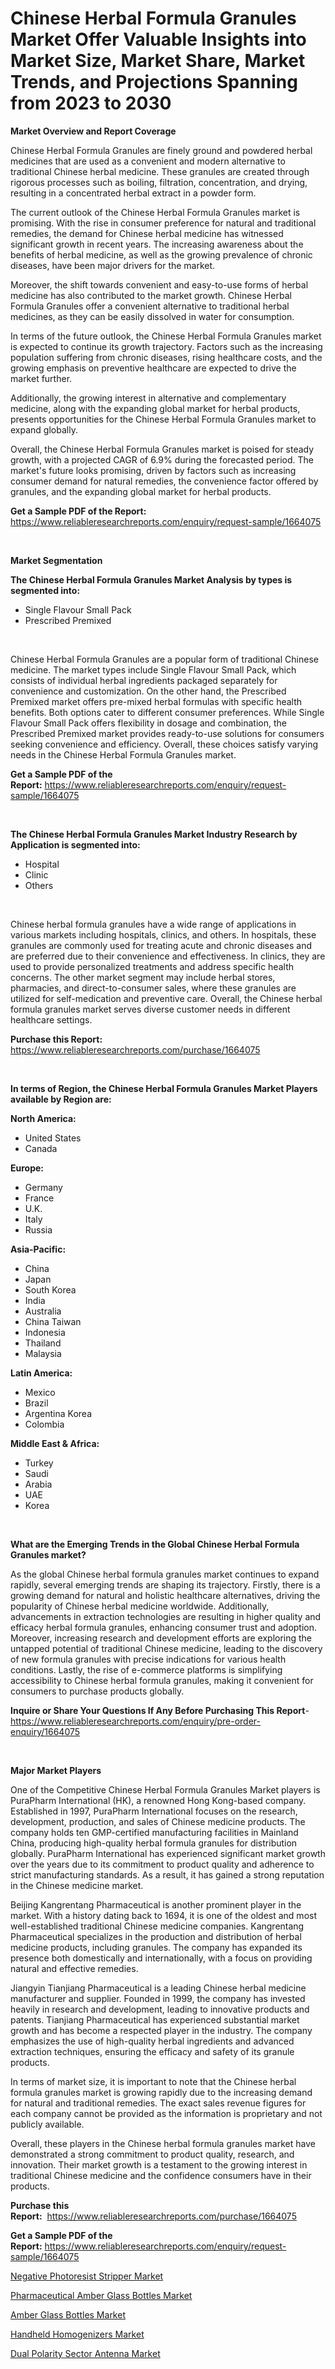 <p><h1>Chinese Herbal Formula Granules Market Offer Valuable Insights into Market Size, Market Share, Market Trends, and Projections Spanning from 2023 to 2030</h1></p><p><strong>Market Overview and Report Coverage</strong></p>
<p><p>Chinese Herbal Formula Granules are finely ground and powdered herbal medicines that are used as a convenient and modern alternative to traditional Chinese herbal medicine. These granules are created through rigorous processes such as boiling, filtration, concentration, and drying, resulting in a concentrated herbal extract in a powder form.</p><p>The current outlook of the Chinese Herbal Formula Granules market is promising. With the rise in consumer preference for natural and traditional remedies, the demand for Chinese herbal medicine has witnessed significant growth in recent years. The increasing awareness about the benefits of herbal medicine, as well as the growing prevalence of chronic diseases, have been major drivers for the market.</p><p>Moreover, the shift towards convenient and easy-to-use forms of herbal medicine has also contributed to the market growth. Chinese Herbal Formula Granules offer a convenient alternative to traditional herbal medicines, as they can be easily dissolved in water for consumption.</p><p>In terms of the future outlook, the Chinese Herbal Formula Granules market is expected to continue its growth trajectory. Factors such as the increasing population suffering from chronic diseases, rising healthcare costs, and the growing emphasis on preventive healthcare are expected to drive the market further.</p><p>Additionally, the growing interest in alternative and complementary medicine, along with the expanding global market for herbal products, presents opportunities for the Chinese Herbal Formula Granules market to expand globally.</p><p>Overall, the Chinese Herbal Formula Granules market is poised for steady growth, with a projected CAGR of 6.9% during the forecasted period. The market's future looks promising, driven by factors such as increasing consumer demand for natural remedies, the convenience factor offered by granules, and the expanding global market for herbal products.</p></p>
<p><strong>Get a Sample PDF of the Report:</strong> <a href="https://www.reliableresearchreports.com/enquiry/request-sample/1664075">https://www.reliableresearchreports.com/enquiry/request-sample/1664075</a></p>
<p>&nbsp;</p>
<p><strong>Market Segmentation</strong></p>
<p><strong>The Chinese Herbal Formula Granules Market Analysis by types is segmented into:</strong></p>
<p><ul><li>Single Flavour Small Pack</li><li>Prescribed Premixed</li></ul></p>
<p>&nbsp;</p>
<p><p>Chinese Herbal Formula Granules are a popular form of traditional Chinese medicine. The market types include Single Flavour Small Pack, which consists of individual herbal ingredients packaged separately for convenience and customization. On the other hand, the Prescribed Premixed market offers pre-mixed herbal formulas with specific health benefits. Both options cater to different consumer preferences. While Single Flavour Small Pack offers flexibility in dosage and combination, the Prescribed Premixed market provides ready-to-use solutions for consumers seeking convenience and efficiency. Overall, these choices satisfy varying needs in the Chinese Herbal Formula Granules market.</p></p>
<p><strong>Get a Sample PDF of the Report:</strong>&nbsp;<a href="https://www.reliableresearchreports.com/enquiry/request-sample/1664075">https://www.reliableresearchreports.com/enquiry/request-sample/1664075</a></p>
<p>&nbsp;</p>
<p><strong>The Chinese Herbal Formula Granules Market Industry Research by Application is segmented into:</strong></p>
<p><ul><li>Hospital</li><li>Clinic</li><li>Others</li></ul></p>
<p>&nbsp;</p>
<p><p>Chinese herbal formula granules have a wide range of applications in various markets including hospitals, clinics, and others. In hospitals, these granules are commonly used for treating acute and chronic diseases and are preferred due to their convenience and effectiveness. In clinics, they are used to provide personalized treatments and address specific health concerns. The other market segment may include herbal stores, pharmacies, and direct-to-consumer sales, where these granules are utilized for self-medication and preventive care. Overall, the Chinese herbal formula granules market serves diverse customer needs in different healthcare settings.</p></p>
<p><strong>Purchase this Report:</strong>&nbsp; <a href="https://www.reliableresearchreports.com/purchase/1664075">https://www.reliableresearchreports.com/purchase/1664075</a></p>
<p>&nbsp;</p>
<p><strong>In terms of Region, the Chinese Herbal Formula Granules Market Players available by Region are:</strong></p>
<p>
    <p> <strong> North America: </strong>
        <ul>
            <li>United States</li>
            <li>Canada</li>
        </ul>
        </p> 
    <p> <strong> Europe: </strong>
        <ul>
            <li>Germany</li>
            <li>France</li>
            <li>U.K.</li>
            <li>Italy</li>
            <li>Russia</li>
        </ul>
        </p> 
    <p> <strong> Asia-Pacific: </strong>
        <ul>
            <li>China</li>
            <li>Japan</li>
            <li>South Korea</li>
            <li>India</li>
            <li>Australia</li>
            <li>China Taiwan</li>
            <li>Indonesia</li>
            <li>Thailand</li>
            <li>Malaysia</li>
        </ul>
        </p> 
    <p> <strong> Latin America: </strong>
        <ul>
            <li>Mexico</li>
            <li>Brazil</li>
            <li>Argentina Korea</li>
            <li>Colombia</li>
        </ul>
        </p> 
    <p> <strong> Middle East & Africa: </strong>
        <ul>
            <li>Turkey</li>
            <li>Saudi</li>
            <li>Arabia</li>
            <li>UAE</li>
            <li>Korea</li>
        </ul>
    </p>
    </p>
<p>&nbsp;</p>
<p><strong>What are the Emerging Trends in the Global Chinese Herbal Formula Granules market?</strong></p>
<p><p>As the global Chinese herbal formula granules market continues to expand rapidly, several emerging trends are shaping its trajectory. Firstly, there is a growing demand for natural and holistic healthcare alternatives, driving the popularity of Chinese herbal medicine worldwide. Additionally, advancements in extraction technologies are resulting in higher quality and efficacy herbal formula granules, enhancing consumer trust and adoption. Moreover, increasing research and development efforts are exploring the untapped potential of traditional Chinese medicine, leading to the discovery of new formula granules with precise indications for various health conditions. Lastly, the rise of e-commerce platforms is simplifying accessibility to Chinese herbal formula granules, making it convenient for consumers to purchase products globally.</p></p>
<p><strong>Inquire or Share Your Questions If Any Before Purchasing This Report</strong>- <a href="https://www.reliableresearchreports.com/enquiry/pre-order-enquiry/1664075">https://www.reliableresearchreports.com/enquiry/pre-order-enquiry/1664075</a></p>
<p>&nbsp;</p>
<p><strong>Major Market Players</strong></p>
<p><p>One of the Competitive Chinese Herbal Formula Granules Market players is PuraPharm International (HK), a renowned Hong Kong-based company. Established in 1997, PuraPharm International focuses on the research, development, production, and sales of Chinese medicine products. The company holds ten GMP-certified manufacturing facilities in Mainland China, producing high-quality herbal formula granules for distribution globally. PuraPharm International has experienced significant market growth over the years due to its commitment to product quality and adherence to strict manufacturing standards. As a result, it has gained a strong reputation in the Chinese medicine market.</p><p>Beijing Kangrentang Pharmaceutical is another prominent player in the market. With a history dating back to 1694, it is one of the oldest and most well-established traditional Chinese medicine companies. Kangrentang Pharmaceutical specializes in the production and distribution of herbal medicine products, including granules. The company has expanded its presence both domestically and internationally, with a focus on providing natural and effective remedies.</p><p>Jiangyin Tianjiang Pharmaceutical is a leading Chinese herbal medicine manufacturer and supplier. Founded in 1999, the company has invested heavily in research and development, leading to innovative products and patents. Tianjiang Pharmaceutical has experienced substantial market growth and has become a respected player in the industry. The company emphasizes the use of high-quality herbal ingredients and advanced extraction techniques, ensuring the efficacy and safety of its granule products.</p><p>In terms of market size, it is important to note that the Chinese herbal formula granules market is growing rapidly due to the increasing demand for natural and traditional remedies. The exact sales revenue figures for each company cannot be provided as the information is proprietary and not publicly available.</p><p>Overall, these players in the Chinese herbal formula granules market have demonstrated a strong commitment to product quality, research, and innovation. Their market growth is a testament to the growing interest in traditional Chinese medicine and the confidence consumers have in their products.</p></p>
<p><strong>Purchase this Report:</strong>&nbsp;&nbsp;<a href="https://www.reliableresearchreports.com/purchase/1664075">https://www.reliableresearchreports.com/purchase/1664075</a></p>
<p></p>
<p><strong>Get a Sample PDF of the Report:</strong>&nbsp;<a href="https://www.reliableresearchreports.com/enquiry/request-sample/1664075">https://www.reliableresearchreports.com/enquiry/request-sample/1664075</a></p>
<p><p><a href="https://github.com/Chiragrp25/Market-Research-Report-List-1/blob/main/negative-photoresist-stripper-market.md">Negative Photoresist Stripper Market</a></p><p><a href="https://www.linkedin.com/pulse/pharmaceutical-amber-glass-bottles-market-research-report/">Pharmaceutical Amber Glass Bottles Market</a></p><p><a href="https://www.linkedin.com/pulse/amber-glass-bottles-market-size-growth-forecast-from-2023/">Amber Glass Bottles Market</a></p><p><a href="https://medium.com/@alaynagrant2023/handheld-homogenizers-market-size-growth-forecast-2023-2030-a64fc13846c3">Handheld Homogenizers Market</a></p><p><a href="https://github.com/YashRP12/Market-Research-Report-List-1/blob/main/dual-polarity-sector-antenna-market.md">Dual Polarity Sector Antenna Market</a></p></p>